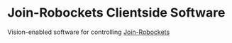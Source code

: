 Join-Robockets Clientside Software
==================================
Vision-enabled software for controlling [Join-Robockets](http://team4761.github.io/Join-Robockets/)
